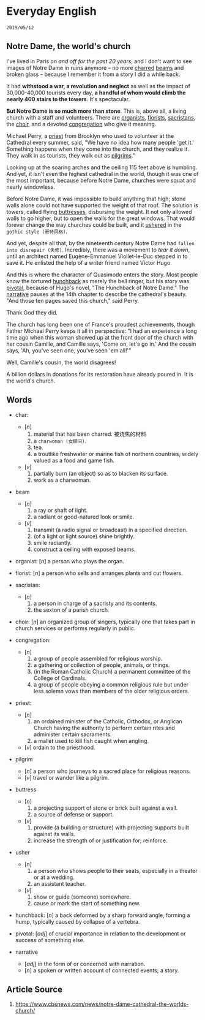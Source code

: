 Everyday English
===

`2019/05/12`

Notre Dame, the world's church
---

I've lived in Paris *on and off for the past 20 years*, and I don't want to see images of Notre Dame in ruins anymore – no more [charred](#char) [beams](#beam) and broken glass – because I remember it from a story I did a while back. 

It had **withstood a war, a revolution and neglect** as well as the impact of 30,000-40,000 tourists every day, **a handful of whom would climb the nearly 400 stairs to the towers**. It's spectacular.  

**But Notre Dame is so much more than stone**. This is, above all, a living church with a staff and volunteers. There are [organists](#organist), [florists](#florist), [sacristans](#sacristan), the [choir](#choir), and a devoted [congregation](#congregation) who give it meaning.

Michael Perry, a [priest](#priest) from Brooklyn who used to volunteer at the Cathedral every summer, said, "We have no idea how many people 'get it.' Something happens when they come into the church, and they realize it. They walk in as tourists, they walk out as [pilgrims](#pilgrim)."

Looking up at the soaring arches and the ceiling 115 feet above is humbling. And yet, it isn't even the highest cathedral in the world, though it was one of the most important, because before Notre Dame, churches were squat and nearly windowless.

Before Notre Dame, it was impossible to build anything that high; stone walls alone could not have supported the weight of that roof. The solution is towers, called flying [buttresses](#buttress), disbursing the weight. It not only allowed walls to go higher, but to open the walls for the great windows. That would forever change the way churches could be built, and it [ushered](#usher) in the `gothic style (哥特风格)`.

And yet, despite all that, by the nineteenth century Notre Dame had `fallen into disrepair (失修)`. Incredibly, there was a movement to *tear it down*, until an architect named Eugène-Emmanuel Viollet-le-Duc stepped in to save it. He enlisted the help of a writer friend named Victor Hugo.

And this is where the character of Quasimodo enters the story. Most people know the tortured [hunchback](#hunchback) as merely the bell ringer, but his story was [pivotal](#pivotal), because of Hugo's novel, "The Hunchback of Notre Dame." The [narrative](#narrative) pauses at the 14th chapter to describe the cathedral's beauty. "And those ten pages saved this church," said Perry. 

Thank God they did. 

The church has long been one of France's proudest achievements, though Father Michael Perry keeps it all in perspective: "I had an experience a long time ago when this woman showed up at the front door of the church with her cousin Camille, and Camille says, 'Come on, let's go in.' And the cousin says, 'Ah, you've seen one, you've seen 'em all!'"

Well, Camille's cousin, the world disagrees! 

A billion dollars in donations for its restoration have already poured in. It is the world's church.

Words
---

* <span id='char'>char</span>:
  * [_n_]
    1. material that has been charred. 被烧焦的材料
    1. a `charwoman (女顾问)`.
    1. tea.
    1. a troutlike freshwater or marine fish of northern countries, widely valued as a food and game fish.
  * [_v_]
    1. partially burn (an object) so as to blacken its surface.
    1. work as a charwoman.

* <span id='beam'>beam</span>
  * [_n_]
    1. a ray or shaft of light.
    1. a radiant or good-natured look or smile.
  * [_v_]
    1. transmit (a radio signal or broadcast) in a specified direction.
    1. (of a light or light source) shine brightly.
    1. smile radiantly.
    1. construct a ceiling with exposed beams.

* <span id='organist'>organist</span>: [_n_] a person who plays the organ.

* <span id='florist'>florist</span>: [_n_] a person who sells and arranges plants and cut flowers.

* <span id='sacristan'>sacristan</span>:
  * [_n_]
    1. a person in charge of a sacristy and its contents.
    1. the sexton of a parish church.

* <span id='choir'>choir</span>: [_n_] an organized group of singers, typically one that takes part in church services or performs regularly in public.

* <span id='congregation'>congregation</span>:
  * [_n_]
    1. a group of people assembled for religious worship.
    1. a gathering or collection of people, animals, or things.
    1. (in the Roman Catholic Church) a permanent committee of the College of Cardinals.
    1. a group of people obeying a common religious rule but under less solemn vows than members of the older religious orders.

* <span id='priest'>priest</span>:
  * [_n_]
    1. an ordained minister of the Catholic, Orthodox, or Anglican Church having the authority to perform certain rites and administer certain sacraments.
    1. a mallet used to kill fish caught when angling.
  * [_v_] ordain to the priesthood.

* <span id='pilgrim'>pilgrim</span>
  * [_n_] a person who journeys to a sacred place for religious reasons.
  * [_v_] travel or wander like a pilgrim.

* <span id='buttress'>buttress</span>
  * [_n_]
    1. a projecting support of stone or brick built against a wall.
    1. a source of defense or support.
  * [_v_]
    1. provide (a building or structure) with projecting supports built against its walls.
    1. increase the strength of or justification for; reinforce.

* <span id='usher'>usher</span>
  * [_n_]
    1. a person who shows people to their seats, especially in a theater or at a wedding.
    1. an assistant teacher.
  * [_v_]
    1. show or guide (someone) somewhere.
    1. cause or mark the start of something new.

* <span id='hunchback'>hunchback</span>: [_n_] a back deformed by a sharp forward angle, forming a hump, typically caused by collapse of a vertebra.

* <span id='pivotal'>pivotal</span>: [_adj_] of crucial importance in relation to the development or success of something else.

* <span id='narrative'>narrative</span>
  * [_adj_] in the form of or concerned with narration.
  * [_n_] a spoken or written account of connected events; a story.


Article Source
---
1. <https://www.cbsnews.com/news/notre-dame-cathedral-the-worlds-church/>
